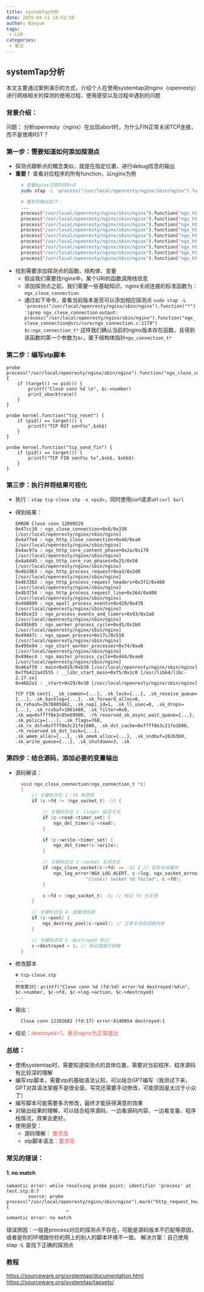 ```yaml
---
title: systemTap分析
date: 2025-04-11 14:52:58
author: Navyum
tags: 
 - LLM
categories: 
 - 笔记
---
```

## systemTap分析
本文主要通过案例演示的方式，介绍个人在使用systemtap对nginx（openresty）进行网络相关的探测的使用过程、使用感受以及过程中遇到的问题

### 背景介绍：
问题： 分析openresty（nginx）在出现abort时，为什么FIN正常关闭TCP连接，而不是使用RST？

### 第一步：需要知道如何添加探测点
* 探测点跟断点的概念类似，就是在指定位置，进行debug信息的输出
* **重要！** 查看对应程序的所有function，以nginx为例
  ```bash
    # 查看Nginx可用的探针点
    sudo stap -L 'process("/usr/local/openresty/nginx/sbin/nginx").function("*")'(还有一种方式是：使用nm ./sbin/nginx，但是看不到参数和文件位置)

    # 看到的输出如下：
    ...
    process("/usr/local/openresty/nginx/sbin/nginx").function("ngx_http_variables_add_core_vars@src/http/ngx_http_variables.c:2592") $cf:ngx_conf_t*
    process("/usr/local/openresty/nginx/sbin/nginx").function("ngx_http_variables_init_vars@src/http/ngx_http_variables.c:2635") $cf:ngx_conf_t* $hash:ngx_hash_init_t
    process("/usr/local/openresty/nginx/sbin/nginx").function("ngx_http_wait_request_handler@src/http/ngx_http_request.c:375") $rev:ngx_event_t*
    process("/usr/local/openresty/nginx/sbin/nginx").function("ngx_http_weak_etag@src/http/ngx_http_core_module.c:1703") $r:ngx_http_request_t*
    process("/usr/local/openresty/nginx/sbin/nginx").function("ngx_http_write_filter@src/http/ngx_http_write_filter_module.c:48") $r:ngx_http_request_t* $in:ngx_chain_t*
    process("/usr/local/openresty/nginx/sbin/nginx").function("ngx_http_write_filter_init@src/http/ngx_http_write_filter_module.c:362") $cf:ngx_conf_t*
    process("/usr/local/openresty/nginx/sbin/nginx").function("ngx_http_write_request_body@src/http/ngx_http_request_body.c:484") $r:ngx_http_request_t*
    process("/usr/local/openresty/nginx/sbin/nginx").function("ngx_http_writer@src/http/ngx_http_request.c:2786") $r:ngx_http_request_t*
    process("/usr/local/openresty/nginx/sbin/nginx").function("ngx_http_xss_body_filter@../xss-nginx-module-0.06/src/ngx_http_xss_filter_module.c:264") $r:ngx_http_request_t* $in:ngx_chain_t* $ll:ngx_chain_t**
  ```
* 找到需要添加探测点的函数、结构体、变量
    * 假设我们需要找nginx中，某个URI的函数调用栈信息
    * 添加探测点之前，我们需要一些基础知识。nginx关闭连接的标准函数为：`ngx_close_connection`
    * 通过如下命令，查看当前版本是否可以添加相应探测点
      `sudo stap -L 'process("/usr/local/openresty/nginx/sbin/nginx").function("*")'|grep ngx_close_connection`
      `output: process("/usr/local/openresty/nginx/sbin/nginx").function("ngx_close_connection@src/core/ngx_connection.c:1179") $c:ngx_connection_t*`
      这样我们确认当前的nginx版本存在函数，且得到该函数的第一个参数为`$c`，属于结构体指针`ngx_connection_t*`


### 第二步：编写stp脚本
```tcp-close.stp
probe process("/usr/local/openresty/nginx/sbin/nginx").function("ngx_close_connection") {
    if (target() == pid()) {
        printf("Close conn %d \n", $c->number)
        print_ubacktrace()
    }
}

probe kernel.function("tcp_reset") {
    if (pid() == target()) {
        printf("TCP RST sent%s",$sk$)
    }
}

probe kernel.function("tcp_send_fin") {
    if (pid() == target()) {
        printf("TCP FIN sent%s %s",$sk$, $skb$)
    }
}
```



### 第三步：执行并将结果可视化
* 执行：`stap tcp-close.stp -x <pid>`，同时使用curl请求url `curl $url` 

* 得到结果：
    ```log
    ERROR Close conn 12090529 
    0x47cc10 : ngx_close_connection+0x0/0x330 [/usr/local/openresty/nginx/sbin/nginx]
    0x4af7ed : ngx_http_close_connection+0x4d/0xa0 [/usr/local/openresty/nginx/sbin/nginx]
    0x4ac97a : ngx_http_core_content_phase+0x2a/0x170 [/usr/local/openresty/nginx/sbin/nginx]
    0x4a6d45 : ngx_http_core_run_phases+0x25/0x50 [/usr/local/openresty/nginx/sbin/nginx]
    0x4b2d63 : ngx_http_process_request+0xa3/0x2d0 [/usr/local/openresty/nginx/sbin/nginx]
    0x4b3382 : ngx_http_process_request_headers+0x3f2/0x460 [/usr/local/openresty/nginx/sbin/nginx]
    0x4b3754 : ngx_http_process_request_line+0x364/0x400 [/usr/local/openresty/nginx/sbin/nginx]
    0x498099 : ngx_epoll_process_events+0x429/0x470 [/usr/local/openresty/nginx/sbin/nginx]
    0x48ce33 : ngx_process_events_and_timers+0x93/0x2a0 [/usr/local/openresty/nginx/sbin/nginx]
    0x495b05 : ngx_worker_process_cycle+0x45/0x1b0 [/usr/local/openresty/nginx/sbin/nginx]
    0x49447c : ngx_spawn_process+0x17c/0x510 [/usr/local/openresty/nginx/sbin/nginx]
    0x495e94 : ngx_start_worker_processes+0x74/0xe0 [/usr/local/openresty/nginx/sbin/nginx]
    0x496ec4 : ngx_master_process_cycle+0x444/0xae0 [/usr/local/openresty/nginx/sbin/nginx]
    0x46af59 : main+0x819/0xb38 [/usr/local/openresty/nginx/sbin/nginx]
    0x7fb422a43555 : __libc_start_main+0xf5/0x1c0 [/usr/lib64/libc-2.17.so]
    0x46b2a1 : _start+0x29/0x38 [/usr/local/openresty/nginx/sbin/nginx]

    TCP FIN sent{.__sk_common={...}, .sk_lock={...}, .sk_receive_queue={...}, .sk_backlog={...}, .sk_forward_alloc=0, 
    sk_rxhash=2678085662, .sk_napi_id=1, .sk_ll_usec=0, .sk_drops={...}, .sk_rcvbuf=1061488, .sk_filter=0x0, 
    .sk_wq=0xffff8e3c05e69900, .rh_reserved_sk_async_wait_queue={...}, .sk_policy=[...], .sk_flags=768, 
    .sk_rx_dst=0xffff8e3c21fe1600, .sk_dst_cache=0xffff8e3c21fe1600, .rh_reserved_sk_dst_lock={...}, 
    .sk_wmem_alloc={...}, .sk_omem_alloc={...}, .sk_sndbuf=2626560, .sk_write_queue={...}, .sk_shutdown=3, .sk

    ```

### 第四步：结合源码，添加必要的变量输出

* 源码解读：
  ```c
    void ngx_close_connection(ngx_connection_t *c)
    {
        // 关键标志位 1：fd 有效性
        if (c->fd != (ngx_socket_t) -1) {

            // 关键标志位 2：linger 延迟关闭
            if (c->read->timer_set) {
                ngx_del_timer(c->read);
            }

            if (c->write->timer_set) {
                ngx_del_timer(c->write);
            }

            // 关键标志位 3：socket 关闭方式
            if (ngx_close_socket(c->fd) == -1) { // 实际关闭操作
                ngx_log_error(NGX_LOG_ALERT, c->log, ngx_socket_errno,
                            "close() socket %d failed", c->fd);
            }

            c->fd = (ngx_socket_t) -1; // 标记 fd 已关闭
        }

        // 关键标志位 4：连接池回收
        if (c->pool) {
            ngx_destroy_pool(c->pool); // 正常关闭会回收内存
        }

        // 关键标志位 5：destroyed 标记
        c->destroyed = 1; // 标记连接已销毁
    }
  ```

* 修改脚本
  ```tcp-close.stp
  # tcp-close.stp
  ...
  修改第3行：printf("Close conn %d (fd:%d) error:%d destroyed:%d\n", $c->number, $c->fd, $c->log->action, $c->destroyed)
  ...
  ```

* 输出：
  ```log
    Close conn 12102682 (fd:17) error:8140054 destroyed:1
  ```

* 结论：<span style="color: rgb(255, 76, 65);">destroyed=1，表示nginx为正常退出</span>


### 总结：
* 使用systemtap时，需要知道探测点的具体位置，需要对当前程序、程序源码有比较深的理解
* 编写stp脚本，需要stp的基础语法认知，可以结合GPT编写（我测试下来，GPT对其语法掌握不是很全面，写完还需要手动修改，可能原因是太过于小众了）
* 编写脚本可能需要多次修改，最终才能获得满意的效果
* 对输出结果的理解，可以结合程序源码，一边看源码内容，一边看变量、程序栈情况，效果会更好。
* 使用感受：
    * 源码理解：   <span style="color: rgb(255, 76, 65);">要求高</span>
    * stp脚本语法：<span style="color: rgb(255, 76, 65);">要求高</span>

### 常见的错误：
#### 1. no match
```
semantic error: while resolving probe point: identifier 'process' at test.stp:8:7
        source: probe process("/usr/local/openresty/nginx/sbin/nginx").mark("http_request_headers_filter") {
                      ^
semantic error: no match
```

错误原因：一般是process对应的探测点不存在，可能是源码版本不匹配等原因，或者是你的环境跟你抄的网上的别人的脚本环境不一致。
解决方案：自己使用stap -L 查找下正确的探测点




### 教程
https://sourceware.org/systemtap/documentation.html
https://sourceware.org/systemtap/tapsets/